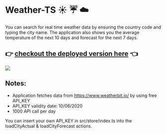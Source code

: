 # Weather-TS :sunny: :umbrella: :cloud:

You can search for real time weather data by ensuring the country code and typing the city name. The application also shows you the average temperature of the next 10 days and forecast for the next 7 days.

## :point_right: [checkout the deployed version here](https://gergokutu-weather.netlify.app) :point_left:

![](weather.gif)

## Notes:

- Application fetches data from https://www.weatherbit.io/ by using free API_KEY
- API_KEY validity date: 10/06/2020
- 1000 API call per day

You can insert your own API_KEY in src/store/index.ts into the loadCityActual & loadCityForecast actions.
